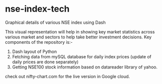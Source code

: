 # nse-index-tech
Graphical details of various NSE index using Dash

This visual representation will help in showing key market statistics across various market and sectors to help take better investment decisions.
Key components of the repository is:-

1. Dash layout of Python
2. Fetching data from mySQL database for daily index prices (update of daily prices are done separately)
3. Getting NSE100 stock information based on datareader library of yahoo.

check out nifty-chart.com for the live version in Google cloud.

